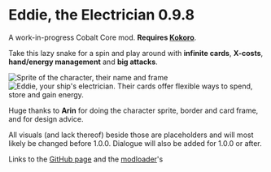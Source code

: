 # Eddie, the Electrician 0.9.8
A work-in-progress Cobalt Core mod. **Requires [Kokoro](https://github.com/Shockah/Cobalt-Core-Mods/tree/master/Kokoro)**.

Take this lazy snake for a spin and play around with **infinite cards**, **X-costs**, **hand/energy management** and **big attacks**.

![Sprite of the character, their name and frame](https://github.com/TheJazMaster/Eddie/assets/47794482/243962cf-0edb-44ab-92b6-f296f8b6f26c)
![Eddie, your ship's electrician. Their cards offer flexible ways to spend, store and gain energy.](https://github.com/TheJazMaster/Eddie/assets/47794482/2fdf9b3b-0b41-45a4-b185-62262c3e6b0e)

Huge thanks to **Arin** for doing the character sprite, border and card frame, and for design advice.

All visuals (and lack thereof) beside those are placeholders and will most likely be changed before 1.0.0. Dialogue will also be added for 1.0.0 or after.

Links to the [GitHub page](https://github.com/TheJazMaster/Eddie) and the [modloader](https://github.com/Shockah/Nickel/releases/latest)'s
